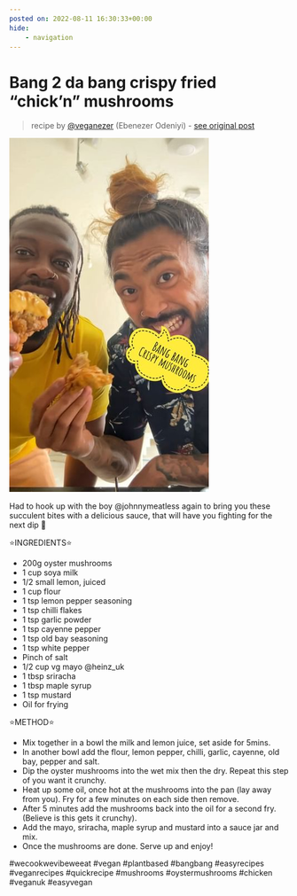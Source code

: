 ```yaml
---
posted on: 2022-08-11 16:30:33+00:00
hide:
    - navigation
---
```


# Bang 2 da bang crispy fried “chick’n” mushrooms  

> recipe by [@veganezer](https://www.instagram.com/veganezer/) 
(Ebenezer Odeniyi) - [see original post](https://instagram.com/p/ChID8S3K8Es)

![](../img/veganezer_11-08-2022_1608.png)

  
Had to hook up with the boy @johnnymeatless again to bring you these succulent bites with a delicious sauce, that will have you fighting for the next dip 🤪  
  
⭐️INGREDIENTS⭐️  
- 200g oyster mushrooms   
- 1 cup soya milk   
- 1/2 small lemon, juiced   
- 1 cup flour  
- 1 tsp lemon pepper seasoning   
- 1 tsp chilli flakes   
- 1 tsp garlic powder  
- 1 tsp cayenne pepper   
- 1 tsp old bay seasoning   
- 1 tsp white pepper   
- Pinch of salt   
- 1/2 cup vg mayo @heinz_uk  
- 1 tbsp sriracha   
- 1 tbsp maple syrup   
- 1 tsp mustard   
- Oil for frying   
  
⭐️METHOD⭐️  
- Mix together in a bowl the milk and lemon juice, set aside for 5mins.   
- In another bowl add the flour, lemon pepper, chilli, garlic, cayenne, old bay, pepper and salt.   
- Dip the oyster mushrooms into the wet mix then the dry. Repeat this step of you want it crunchy.   
- Heat up some oil, once hot at the mushrooms into the pan (lay away from you). Fry for a few minutes on each side then remove.   
- After 5 minutes add the mushrooms back into the oil for a second fry. (Believe is this gets it crunchy).   
- Add the mayo, sriracha, maple syrup and mustard into a sauce jar and mix.   
- Once the mushrooms are done. Serve up and enjoy!  
  
\#wecookwevibeweeat \#vegan \#plantbased \#bangbang \#easyrecipes \#veganrecipes \#quickrecipe \#mushrooms \#oystermushrooms \#chicken \#veganuk \#easyvegan   